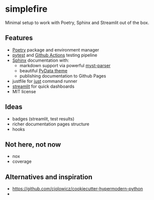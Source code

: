 # simplefire

 Minimal setup to work with Poetry, Sphinx and Streamlit out of the box.

## Features

 - [Poetry](https://python-poetry.org/) package and environment manager
 - [pytest](https://docs.pytest.org/en/stable/) and [Github Actions](https://docs.github.com/en/free-pro-team@latest/actions) testing pipeline
 - [Sphinx](https://www.sphinx-doc.org/en/master/) documentation with:
   - markdown support via powerful [myst-parser](https://myst-parser.readthedocs.io/en/latest/)
   - beautiful [PyData theme](https://pydata-sphinx-theme.readthedocs.io/en/latest/)
   - publishing documentation to Github Pages
- justfile for [just](https://github.com/casey/just) command runner
- [streamlit](https://docs.streamlit.io/en/stable/) for quick dashboards
- MIT license

## Ideas

- badges (streamlit, test results)
- richer documentation pages structure
- hooks

## Not here, not now

- nox
- coverage
 
## Alternatives and inspiration

- https://github.com/cjolowicz/cookiecutter-hypermodern-python
- 